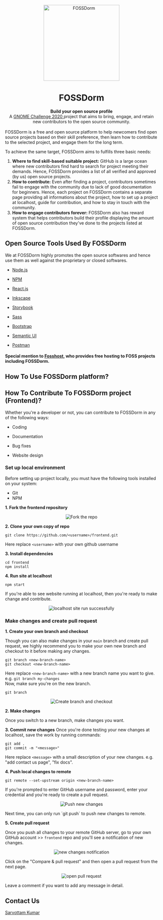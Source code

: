 <p align="center"><img src="public/logo512.png" alt="FOSSDorm" width="250" height="250"></p>
<h1 align="center">FOSSDorm</h1>

<div align="center">
  <strong>Build your open source profile</strong><br>
  A <a href="https://www.gnome.org/challenge/">GNOME Challenge 2020 </a> project that aims to bring, engage, and retain new contributors to the open source community.
</div>
<br/>
FOSSDorm is a free and open source platform to help newcomers find open source projects based on their skill preference, then learn how to contribute to the selected project, and engage them for the long term.

<br/>

To achieve the same target, FOSSDorm aims to fulfills three basic needs:

1. <strong>Where to find skill-based suitable project:</strong> GitHub is a large ocean where new contributors find hard to search for project meeting their demands. Hence, FOSSDorm provides a list of all verified and approved (by us) open source projects.
2. <strong>How to contribute:</strong> Even after finding a project, contributors sometimes fail to engage with the community due to lack of good documentation for beginners. Hence, each project on FOSSDorm contains a separate page providing all informations about the project, how to set up a project at localhost, guide for contribution, and how to stay in touch with the community.
3. <strong>How to engage contributors forever:</strong> FOSSDorm also has reward system that helps contributors build their profile displaying the amount of open source contribution they've done to the projects listed at FOSSDorm.

## Open Source Tools Used By FOSSDorm
We at FOSSDorm highly promotes the open source softwares and hence use them as well against the proprietary or closed softwares.
- [Node.js](https://nodejs.org/)
  
- [NPM](https://www.npmjs.com/)
  
- [React.js](https://reactjs.org/)
  
- [Inkscape](https://inkscape.org/)
  
- [Storybook](https://storybook.js.org/)
  
- [Sass](https://sass-lang.com/)
  
- [Bootstrap](https://getbootstrap.com/) 
  
- [Semantic UI](https://semantic-ui.com/)
  
- [Postman](https://www.postman.com/)
  
#### Special mention to [Fosshost](https://fosshost.org/), who provides free hosting to FOSS projects including FOSSDorm.

## How To Use FOSSDorm platform?

## How To Contribute To FOSSDorm project (Frontend)?
Whether you're a developer or not, you can contribute to FOSSDorm in any of the following ways:

- Coding 

- Documentation
  
- Bug fixes
  
- Website design

### Set up local environment
Before setting up project locally, you must have the following tools installed on your system:
- Git
- NPM

**1. Fork the frontend repository**

<p align="center"><img src="docs/images/readme/fork_the_repo.png" alt="Fork the repo" width="auto" height="auto"></p>

**2. Clone your own copy of repo**

```
git clone https://github.com/<username>/frontend.git
```
Here replace `<username>` with your own github username

**3. Install dependencies**

```
cd frontend
npm install
```
**4. Run site at localhost**

```
npm start
```
If you're able to see website running at localhost, then you're ready to make change and contribute.
<p align="center"><img src="docs/images/readme/localhost_run_successfully.png" alt="localhost site run successfully" width="auto" height="auto"></p>

### Make changes and create pull request
**1. Create your own branch and checkout**

Though you can also make changes in your `main` branch and create pull request, we highly recommend you to make your own new branch and checkout to it before making any changes.

```
git branch <new-branch-name>
git checkout <new-branch-name>
```
Here replace `<new-branch-name>` with a new branch name you want to give. e.g. `git branch my-changes`
<br/>
Now, make sure you're on the new branch.
```
git branch
```

<p align="center"><img src="docs/images/readme/create_branch_checkout.png" alt="Create branch and checkout" width="auto" height="auto"></p>

**2. Make changes**

Once you switch to a new branch, make changes you want.

**3. Commit new changes**
Once you're done testing your new changes at localhost, save the work by running commands:
```
git add .
git commit -m "<message>"
```
Here replace `<message>` with a small description of your new changes. e.g. "add contact us page", "fix docs".

**4. Push local changes to remote**
```
git remote --set-upstream origin <new-branch-name>
```
If you're prompted to enter GitHub username and password, enter your credential and you're ready to create a pull request.
<p align="center"><img src="docs/images/readme/push_changes.png" alt="Push new changes" width="auto" height="auto"></p>
Next time, you can only run `git push` to push new changes to remote.

**5. Create pull request**

Once you push all changes to your remote GitHub server, go to your own GitHub account >> `frontend` repo and you'll see a notification of new changes.

<p align="center"><img src="docs/images/readme/display_pull_request.png" alt="new changes notification" width="auto" height="auto"></p>

Click on the "Compare & pull request" and then open a pull request from the next page.
<p align="center"><img src="docs/images/readme/open_pull_request.png" alt="open pull request" width="auto" height="auto"></p>
Leave a comment if you want to add any message in detail.

## Contact Us
[Sarvottam Kumar](mailto:sarru1291@gmail.com)
